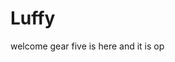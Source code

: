 # Luffy
welcome
gear five is here and it is op 
 
 
     
  
          
                                
                                       
                                                    
                                                                      
                                             
                                        
                         
             
      
 
